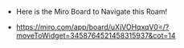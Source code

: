 - Here is the Miro Board to Navigate this Roam!

- https://miro.com/app/board/uXjVOHqxqV0=/?moveToWidget=3458764521458315937&cot=14
